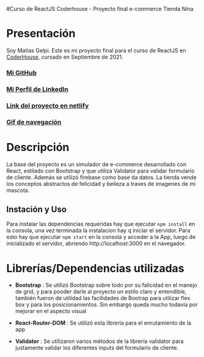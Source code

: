#Curso de ReactJS Coderhouse - Proyecto final e-commerce Tienda Nina

# Presentación

Soy Matias Gelpi. Este es mi proyecto final para el curso de ReactJS en [CoderHouse](https://www.coderhouse.com), cursado en Septiembre de 2021.

### [Mi GitHub](https://github.com/matiasjgelpi)

### [Mi Perfil de LinkedIn](https://www.linkedin.com/in/matiasjgelpi/)

### [Link del proyecto en netlify](https://tiendanina.netlify.app/)

### [Gif de navegación](https://drive.google.com/file/d/1dMWRdyCs_KSYizBNHNJPD6gWQLRPxUuT/view?usp=sharing)


# Descripción 

La base del proyecto es un simulador de e-commerce desarrollado con React, estilado con Bootstrap  y que utiliza Validator para validar formulario de cliente. Además se utilizó firebase como base da datos. La tienda vende los conceptos abstractos de felicidad y belleza a traves de imagenes de mi mascota.

## Instación y Uso

Para instalar las dependencias requeridas hay que ejecutar `npm install` en la consola, una vez terminada la instalacion hay q iniciar el servidor. 
Para esto hay que ejecutar `npm start` en la consola y acceder a la App, luego de inicializado el servidor, abriendo http://localhost:3000 en el navegador.


# Librerías/Dependencias utilizadas

* **Bootstrap** : Se utilizó Bootstrap sobre todo por su falicidad en el manejo de grid, y para pooder darle al proyecto un estilo claro y entendible, también fueron de utilidad las facilidades de Bootrap para utilizar flex box y para los posicionamientos. Sin embargo queda mucho todavía por mejorar en el aspecto visual

* **React-Router-DOM** : Se utilizó esta librería para el enrutamiento de la app

* **Validator** : Se utilizaron varios métodos de la librería validator para justamente validar los diferentes inputs del formulario de cliente.

 
